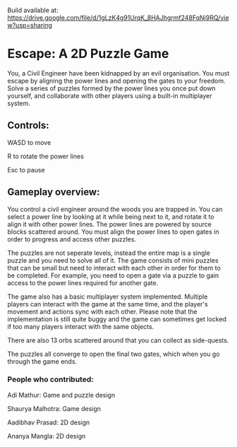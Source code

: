 Build available at: https://drive.google.com/file/d/1gLzK4g91UrqK_8HAJhgrmf248FqNj9RQ/view?usp=sharing

# Escape: A 2D Puzzle Game

You, a Civil Engineer have been kidnapped by an evil organisation. You must escape by aligning the power lines and opening the gates to your freedom. Solve a series of puzzles formed by the power lines you once put down yourself, and collaborate with other players using a built-in multiplayer system.

## Controls:
WASD to move

R to rotate the power lines

Esc to pause

## Gameplay overview:
You control a civil engineer around the woods you are trapped in. You can select a power line by looking at it while being next to it, and rotate it to align it with other power lines. The power lines are powered by source blocks scattered around. You must align the power lines to open gates in order to progress and access other puzzles.

The puzzles are not seperate levels, instead the entire map is a single puzzle and you need to solve all of it. The game consists of mini puzzles that can be small but need to interact with each other in order for them to be completed. For example, you need to open a gate via a puzzle to gain access to the power lines required for another gate.

The game also has a basic multiplayer system implemented. Multiple players can interact with the game at the same time, and the player's movement and actions sync with each other. Please note that the implementation is still quite buggy and the game can sometimes get locked if too many players interact with the same objects.

There are also 13 orbs scattered around that you can collect as side-quests.

The puzzles all converge to open the final two gates, which when you go through the game ends.

### People who contributed:
Adi Mathur: Game and puzzle design

Shaurya Malhotra: Game design

Aadibhav Prasad: 2D design

Ananya Mangla: 2D design
